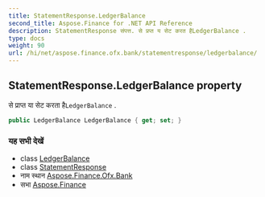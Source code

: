 ```yaml
---
title: StatementResponse.LedgerBalance
second_title: Aspose.Finance for .NET API Reference
description: StatementResponse संपत्त. से प्रप्त य सेट करत हैLedgerBalance .
type: docs
weight: 90
url: /hi/net/aspose.finance.ofx.bank/statementresponse/ledgerbalance/
---
```

## StatementResponse.LedgerBalance property

से प्राप्त या सेट करता है`LedgerBalance` .

```csharp
public LedgerBalance LedgerBalance { get; set; }
```

### यह सभी देखें

* class [LedgerBalance](../../../aspose.finance.ofx/ledgerbalance/)
* class [StatementResponse](../)
* नाम स्थान [Aspose.Finance.Ofx.Bank](../../statementresponse/)
* सभा [Aspose.Finance](../../../)


